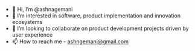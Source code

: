 - 👋 Hi, I’m @ashnagemani
- 👀 I’m interested in software, product implementation and innovation ecosystems
- 💞️ I’m looking to collaborate on product development projects driven by user experience
- 📫 How to reach me - ashngemani@gmail.com

<!---
ashnagemani/ashnagemani is a ✨ special ✨ repository because its `README.md` (this file) appears on your GitHub profile.
You can click the Preview link to take a look at your changes.
--->
